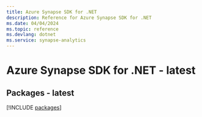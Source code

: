 ```yaml
---
title: Azure Synapse SDK for .NET
description: Reference for Azure Synapse SDK for .NET
ms.date: 04/04/2024
ms.topic: reference
ms.devlang: dotnet
ms.service: synapse-analytics
---
```

# Azure Synapse SDK for .NET - latest
## Packages - latest
[!INCLUDE [packages](synapse-index.md)]